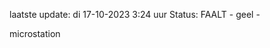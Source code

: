 laatste update: 
di 17-10-2023  3:24   uur 
Status: FAALT - geel - 
<div class="service Y">microstation</div>